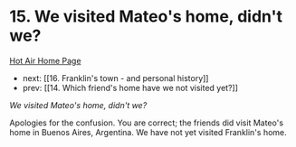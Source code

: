 # 15. We visited Mateo's home, didn't we?

[Hot Air Home Page](https://hotair.peterkaminski.wiki/) 
 - next: [[16. Franklin's town - and personal history]] 
 - prev: [[14. Which friend's home have we not visited yet?]]

_We visited Mateo's home, didn't we?_

Apologies for the confusion. You are correct; the friends did visit Mateo's home in Buenos Aires, Argentina. We have not yet visited Franklin's home.


